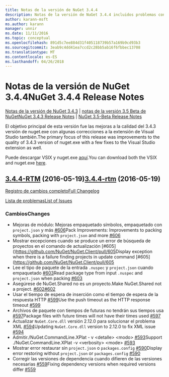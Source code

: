 ```yaml
---
title: Notas de la versión de NuGet 3.4.4
description: Notas de la versión de NuGet 3.4.4 incluidos problemas conocidos, correcciones de errores, las funciones agregadas y dcr.
author: karann-msft
ms.author: karann
manager: unnir
ms.date: 11/11/2016
ms.topic: conceptual
ms.openlocfilehash: 891d5c7ee884d31f405118739b57a169b9cd93b3
ms.sourcegitcommit: 3eab9c4dd41ea7ccd2c28bb5ab16f6fbbec13708
ms.translationtype: MT
ms.contentlocale: es-ES
ms.lasthandoff: 04/26/2018
---
```

# <a name="nuget-344-release-notes"></a><span data-ttu-id="c9869-103">Notas de la versión de NuGet 3.4.4</span><span class="sxs-lookup"><span data-stu-id="c9869-103">NuGet 3.4.4 Release Notes</span></span>

<span data-ttu-id="c9869-104">[Notas de la versión de NuGet 3.4.3](../release-notes/nuget-3.4.3.md) | [notas de la versión 3.5 Beta de NuGet](../release-notes/nuget-3.5-Beta.md)</span><span class="sxs-lookup"><span data-stu-id="c9869-104">[NuGet 3.4.3 Release Notes](../release-notes/nuget-3.4.3.md) | [NuGet 3.5-Beta Release Notes](../release-notes/nuget-3.5-Beta.md)</span></span>

<span data-ttu-id="c9869-105">El objetivo principal de esta versión fue las mejoras a la calidad del 3.4.3 versión de nuget.exe con algunas correcciones a la extensión de Visual Studio también.</span><span class="sxs-lookup"><span data-stu-id="c9869-105">The primary focus of this release was improvements to the quality of 3.4.3 version of nuget.exe with a few fixes to the Visual Studio extension as well.</span></span>

<span data-ttu-id="c9869-106">Puede descargar VSIX y nuget.exe [aquí](https://dist.nuget.org/index.html).</span><span class="sxs-lookup"><span data-stu-id="c9869-106">You can download both the VSIX and nuget.exe [here](https://dist.nuget.org/index.html).</span></span>

## <a name="344-rtmhttpsgithubcomnugetnugetclienttree344-rtm-2016-05-19"></a><span data-ttu-id="c9869-107">[3.4.4-RTM](https://github.com/NuGet/NuGet.Client/tree/3.4.4-rtm) (2016-05-19)</span><span class="sxs-lookup"><span data-stu-id="c9869-107">[3.4.4-rtm](https://github.com/NuGet/NuGet.Client/tree/3.4.4-rtm) (2016-05-19)</span></span>

[<span data-ttu-id="c9869-108">Registro de cambios completo</span><span class="sxs-lookup"><span data-stu-id="c9869-108">Full Changelog</span></span>](https://github.com/NuGet/NuGet.Client/compare/3.5.0-beta-final...3.4.4-rtm)

[<span data-ttu-id="c9869-109">Lista de problemas</span><span class="sxs-lookup"><span data-stu-id="c9869-109">List of Issues</span></span>](https://github.com/NuGet/Home/issues?q=is%3Aissue+milestone%3A3.4.4+is%3Aclosed)

### <a name="changes"></a><span data-ttu-id="c9869-110">Cambios</span><span class="sxs-lookup"><span data-stu-id="c9869-110">Changes</span></span>

- <span data-ttu-id="c9869-111">Mejoras de módulo: Mejoras empaquetado símbolos, empaquetado con `project.json` y más [ \#606](https://github.com/NuGet/NuGet.Client/pull/606)</span><span class="sxs-lookup"><span data-stu-id="c9869-111">Pack Improvements: Improvements to packing symbols, packing with `project.json` and more [\#606](https://github.com/NuGet/NuGet.Client/pull/606)</span></span>
- <span data-ttu-id="c9869-112">Mostrar excepciones cuando se produce un error de búsqueda de proyectos en el comando de actualización [\#605] ()https://github.com/NuGet/NuGet.Client/pull/605</span><span class="sxs-lookup"><span data-stu-id="c9869-112">Display exception when there is a failure finding projects in update command [\#605](https://github.com/NuGet/NuGet.Client/pull/605</span></span>
- <span data-ttu-id="c9869-113">Lee el tipo de paquete de la entrada `.nuspec` y `project.json` cuando empaquetado [ \#603](https://github.com/NuGet/NuGet.Client/pull/603)</span><span class="sxs-lookup"><span data-stu-id="c9869-113">Read package type from input `.nuspec` and `project.json` when packing [\#603](https://github.com/NuGet/NuGet.Client/pull/603)</span></span>
- <span data-ttu-id="c9869-114">Asegúrese de NuGet.Shared no es un proyecto.</span><span class="sxs-lookup"><span data-stu-id="c9869-114">Make NuGet.Shared not a project.</span></span> [<span data-ttu-id="c9869-115">\#602</span><span class="sxs-lookup"><span data-stu-id="c9869-115">\#602</span></span>](https://github.com/NuGet/NuGet.Client/pull/602)
- <span data-ttu-id="c9869-116">Usar el tiempo de espera de inserción como el tiempo de espera de la respuesta HTTP [ \#599](https://github.com/NuGet/NuGet.Client/pull/599)</span><span class="sxs-lookup"><span data-stu-id="c9869-116">Use the push timeout as the HTTP response timeout [\#599](https://github.com/NuGet/NuGet.Client/pull/599)</span></span>
- <span data-ttu-id="c9869-117">Archivos de paquete con tiempos de futuras no tendrán sus tiempos usa [ \#597](https://github.com/NuGet/NuGet.Client/pull/597)</span><span class="sxs-lookup"><span data-stu-id="c9869-117">Package files with future times will not have their times used [\#597](https://github.com/NuGet/NuGet.Client/pull/597)</span></span>
- <span data-ttu-id="c9869-118">Actualizar `NuGet.Core.dll` versión 2.12.0 para solucionar el problema XML [ \#594](https://github.com/NuGet/NuGet.Client/pull/594)</span><span class="sxs-lookup"><span data-stu-id="c9869-118">Updating `NuGet.Core.dll` version to 2.12.0 to fix XML issue [\#594](https://github.com/NuGet/NuGet.Client/pull/594)</span></span>
- <span data-ttu-id="c9869-119">Admitir./NuGet.CommandLine.XPlat - v \<detalle\> \<modo\> [ \#593](https://github.com/NuGet/NuGet.Client/pull/593)</span><span class="sxs-lookup"><span data-stu-id="c9869-119">Support ./NuGet.CommandLine.XPlat -v \<verbosity\> \<mode\> [\#593](https://github.com/NuGet/NuGet.Client/pull/593)</span></span>
- <span data-ttu-id="c9869-120">Mostrar error restaurar sin `project.json` o `packages.config` [ \#590](https://github.com/NuGet/NuGet.Client/pull/590)</span><span class="sxs-lookup"><span data-stu-id="c9869-120">Display error restoring without `project.json` or `packages.config` [\#590](https://github.com/NuGet/NuGet.Client/pull/590)</span></span>
- <span data-ttu-id="c9869-121">Corregir las versiones de dependencia cuando difieren de las versiones necesarias [ \#559](https://github.com/NuGet/NuGet.Client/pull/559)</span><span class="sxs-lookup"><span data-stu-id="c9869-121">Fixing dependency versions when required versions differ [\#559](https://github.com/NuGet/NuGet.Client/pull/559)</span></span>